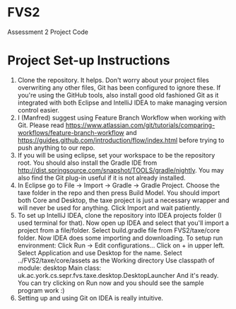 FVS2
====

Assessment 2 Project Code

Project Set-up Instructions
===========================

1. Clone the repository.  It helps.  Don't worry about your project files overwriting any other files, Git has been configured to ignore these.  If you're using the GitHub tools, also install good old fashioned Git as it integrated with both Eclipse and IntelliJ IDEA to make managing version control easier.
2. I (Manfred) suggest using Feature Branch Workflow when working with Git. Please read https://www.atlassian.com/git/tutorials/comparing-workflows/feature-branch-workflow and https://guides.github.com/introduction/flow/index.html before trying to push anything to our repo.
3. If you will be using eclipse, set your workspace to be the repository root.  You should also install the Gradle IDE from http://dist.springsource.com/snapshot/TOOLS/gradle/nightly.  You may also find the Git plug-in useful if it is not already installed.
4. In Eclipse go to File -> Import -> Gradle -> Gradle Project.  Choose the taxe folder in the repo and then press Build Model.  You should import both Core and Desktop, the taxe project is just a necessary wrapper and will never be used for anything.  Click Import and wait patiently.
5. To set up IntelliJ IDEA, clone the repository into IDEA projects folder (I used terminal for that). Now open up IDEA and select that you'll import a project from a file/folder. Select build.gradle file from FVS2/taxe/core folder. Now IDEA does some importing and downloading.
To setup run environment:
Click Run -> Edit configurations...
Click on + in upper left.
Select Application and use Desktop for the name.
Select ../FVS2/taxe/core/assets as the Working directory
Use classpath of module: desktop
Main class: uk.ac.york.cs.sepr.fvs.taxe.desktop.DesktopLauncher
And it's ready.
You can try clicking on Run now and you should see the sample program work :)
6. Setting up and using Git on IDEA is really intuitive.
